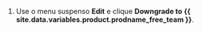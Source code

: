 1. Use o menu suspenso **Edit** e clique **Downgrade to {{ site.data.variables.product.prodname_free_team }}**.
